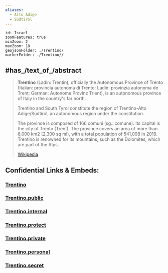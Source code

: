 ```yaml
---
aliases:
  - Alto Adige
  - Südtirol
---
```


```leaflet
id: Israel
zoomFeatures: true 
minZoom: 2 
maxZoom: 18
geojsonFolder: ./Trentino/
markerFolder: ./Trentino//
```


## #has_/text_of_/abstract  


> **Trentino** (Ladin: Trentin), officially the Autonomous Province of Trento 
> (Italian: provincia autonoma di Trento; 
> Ladin: provinzia autonoma de Trent; 
> German: Autonome Provinz Trient), 
> is an autonomous province of Italy in the country's far north. 
> 
> Trentino and South Tyrol constitute the region of Trentino-Alto Adige/Südtirol, 
> an autonomous region under the constitution. 
> 
> The province is composed of 166 comuni (sg.: comune). Its capital is the city of Trento (Trent). 
> The province covers an area of more than 6,000 km2 (2,300 sq mi), 
> with a total population of 541,098 in 2019. 
> Trentino is renowned for its mountains, such as the Dolomites, which are part of the Alps.
>
> [Wikipedia](https://en.wikipedia.org/wiki/Trentino) 


## Confidential Links & Embeds: 

### [Trentino](/_Standards/Earth/Continent/Europe/Europe~South/Italy/regions~Italy/Trentino.md) 

### [Trentino.public](/_public/Earth/Continent/Europe/Europe~South/Italy/regions~Italy/Trentino.public.md) 

### [Trentino.internal](/_internal/Earth/Continent/Europe/Europe~South/Italy/regions~Italy/Trentino.internal.md) 

### [Trentino.protect](/_protect/Earth/Continent/Europe/Europe~South/Italy/regions~Italy/Trentino.protect.md) 

### [Trentino.private](/_private/Earth/Continent/Europe/Europe~South/Italy/regions~Italy/Trentino.private.md) 

### [Trentino.personal](/_personal/Earth/Continent/Europe/Europe~South/Italy/regions~Italy/Trentino.personal.md) 

### [Trentino.secret](/_secret/Earth/Continent/Europe/Europe~South/Italy/regions~Italy/Trentino.secret.md)

